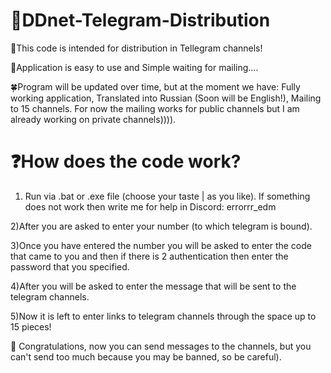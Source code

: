 # 🔔DDnet-Telegram-Distribution

🧲This code is intended for distribution in Tellegram channels!

🎉Application is easy to use and Simple waiting for mailing....

🍀Program will be updated over time, but at the moment we have: Fully working application, Translated into Russian (Soon will be English!), Mailing to 15 channels. For now the mailing works for public channels but I am already working on private channels)))).

# ❓How does the code work?

1) Run via .bat or .exe file (choose your taste | as you like).
If something does not work then write me for help in Discord: errorrr_edm

2)After you are asked to enter your number (to which telegram is bound).

3)Once you have entered the number you will be asked to enter the code that came to you and then if there is 2 authentication then enter the password that you specified.

4)After you will be asked to enter the message that will be sent to the telegram channels.

5)Now it is left to enter links to telegram channels through the space up to 15 pieces!

🎉 Congratulations, now you can send messages to the channels, but you can't send too much because you may be banned, so be careful).

